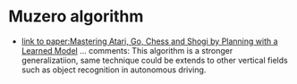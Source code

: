 # Muzero algorithm

* [link to paper:Mastering Atari, Go, Chess and Shogi by Planning with a Learned Model](https://arxiv.org/pdf/1911.08265.pdf)
... comments: This algorithm is a stronger generalizatiion, same technique could be extends to other vertical fields such as object recognition in autonomous driving.
